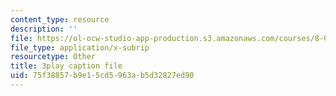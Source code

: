 ```yaml
---
content_type: resource
description: ''
file: https://ol-ocw-studio-app-production.s3.amazonaws.com/courses/8-06-quantum-physics-iii-spring-2018/75f38857b9e15cd5963ab5d32827ed90_sv1hK_dLVzE.vtt
file_type: application/x-subrip
resourcetype: Other
title: 3play caption file
uid: 75f38857-b9e1-5cd5-963a-b5d32827ed90
---
```

